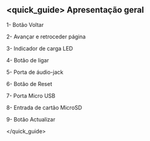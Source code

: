 ## <quick_guide> Apresentação geral

1- Botão Voltar

2- Avançar e retroceder página

3- Indicador de carga LED

4- Botão de ligar

5- Porta de áudio-jack

6- Botão de Reset

7- Porta Micro USB

8- Entrada de cartão MicroSD

9- Botão Actualizar

</quick_guide>
